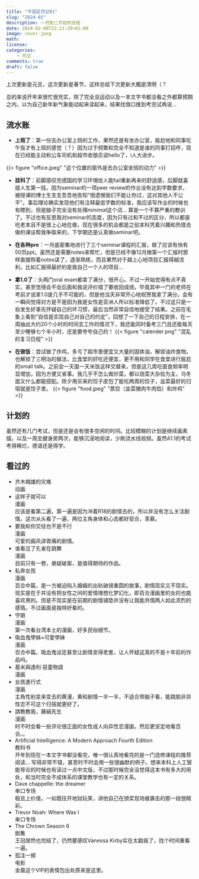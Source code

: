 ```yaml
---
title: "不固定月记01"
slug: "2024-01"
description: 一月到二月初的总结
date: 2024-02-08T22:11:29+01:00
image: cover.jpeg
math: 
license: 
categories:
    - 月记
comments: true
draft: false
---
```

上次更新是元旦，这次更新是春节，这样总结下次更新大概是清明（？

总的来说开年来很忙很充实，除了完全没运动以及一本文字书都没看之外都算预期之内，以为自己新年新气象能动起来读起来，结果找借口推到考完试再说...
## 流水账
* **上班了**：第一份去办公室上班的工作，果然还是有坐办公室，尴尬地和同事吃午饭才有上班的感觉（？）因为过于频繁和完全不知道是谁的同事打招呼，现在已经能主动和公车司机和超市收银员说hello了，i人大进步。

{{< figure "office.jpeg"  "这个位置的窗外是去办公室坐班的动力" >}}

* **挂科了**：前脚感叹完德国的学习环境给人能fail重新再来的舒适感，后脚就喜提人生第一挂。因为seminar的一项peer review的作业没有达到字数要求，被授课的博士生支支吾吾地告知“很遗憾我们不能让你过，这对其他人不公平”。事后理论确实发现他们有注释最低字数的标准，我应该写作业的时候也有瞟到，但是脑子完全没有处理*minimal*这个词... 算是一个不算严重的教训了。不过也有反思我对seminar的态度，因为只有过和不过的区分，所以都是吃老本且不是很上心地在做，现在很多的机会都是之前本科凭着兴趣和热情去做的课设帮我争取来的，下学期还是认真做seminar吧。

* **在各种pre**：一月底密集地进行了三个seminar课程的汇报，做了应该有快有50页ppt。虽然还是需要notes来帮忙，但是已经不像12月做第一个汇报时那样直接照着notes读了，逐渐熟练，而且果然对于越上心地项目汇报得越流利，比如汇报得最好的是我自己一个人的项目... 

* **拿1.0了**：头两门oral exam都拿了满分，很开心。不过一开始觉得有点不真实，甚至觉得会不会后面和我说评价错了要收回成绩。毕竟其中一门的老师在考前才说拿1.0是几乎不可能的，但是他当天非常开心地祝贺我拿了满分。会有一瞬间觉得对方是不是因为我是女性是亚洲人所以标准降低了。不过这只是一些发生好事先怀疑自己的坏习惯，最后当然非常自信地接受了结果。之前在毛象上看到“自信是实现自己对自己的约定”，回想了一下自己的日程安排，在一周抽出大约20个小时的时间去工作的情况下，我还能同时备考三门且还能每天至少睡够七个半小时，还是要夸夸自己的！
{{< figure "calender.png" "混乱的复习日程" >}}

* **在做饭**：尝试做了炸鸡，多亏了超市里便宜又大量的固体油，解锁油炸食物。也解锁了三明治的做法，比食堂的好吃还便宜，更不用和同学在食堂进行尴尬的small talk。之前会一天面一天米饭这样交替来，但是这几周吃面食频率明显增加，因为方便又省事。我几乎不怎么做炒菜，都以烧菜大杂烩为主，乌冬面又什么都能搭配。除夕用买来的饺子皮包了能吃两周的饺子，韭菜最好的归宿就是饺子里。
{{< figure "food.jpeg" "蒸饺（韭菜猪肉牛肉馅）和炸鸡" >}}

## 计划的
虽然还有几门考试，但是还是会有很多空闲的时间。比较模糊的计划是继续画素描，以及一周去健身房两次，能够沉浸地阅读，少刷流水线视频。虽然A1.1的考试考得稀烂，德语还是得学。

## 看过的
* 齐木楠雄的灾难  
    动画  
* 这样子就可以  
    漫画  
    应该是看第二遍，第一遍是因为冲着R18的剧情去的，所以并没有怎么关注剧情。这次从头看了一遍，两位主角身体和心态都好契合，羡慕。
* 要我和你交往也不是不行  
    漫画  
    可爱的画风讲胃痛的剧情。
* 谁看见了孔雀在跳舞  
    漫画  
    目前只有一卷，悬疑破案，是值得期待的作品。
* 私奔女孩  
    漫画  
    百合中篇，是一方被迫陷入婚姻的出轨破镜重圆的故事，剧情现实又不现实。现实是在于并没有把女性之间的爱情理想化梦幻化，即百合漫画里的女的也能喜欢男的。但是不现实是在前期的剧情铺垫并没有让我能共情两人如此浓烈的感情。不过画面是独特好看的。
* 守娘  
    漫画  
    第一次看台湾本土的漫画，好多民俗细节。
* 吸血鬼學姊×可愛學妹  
    漫画  
    百合中篇。吸血鬼设定甚至让剧情变得老套，让人怀疑这真的不是十年前的作品吗。
* 基米與達利·惡童物語  
    漫画  
* 女孩進行式  
    漫画  
    主角性别变来变去的黄漫，黄和剧情一半一半，不适合带脑子看，能跳脱非异性恋不可这个归宿就更好了。
* 請教教我，藤縞先生  
    漫画  
    时不时会看一些评论很正面的女性成人向异性恋漫画，然后更坚定地看百合。。
* Artificial Intelligence: A Modern Approach Fourth Edition  
    教科书  
    开年到现在一本文字书都没看完，唯一很认真地看完的是一门选修课程的推荐阅读... 写得非常不错，甚至时不时会用一些很幽默的例子。想来本科上人工智能导论的时候也有读过一点中文版，不过那时候完全没觉得这本书有多大的用处，和当时完全不成体系的课堂教学也有一定的关系。
* Dave chappelle: the dreamer  
    单口专场  
    稳且上价值，一如既往开地狱玩笑，讲他自己在颁奖现场被袭击的那一段很精彩。
* Trevor Noah: Where Was I  
    单口专场
* The Chrown Season 6  
    剧集  
    王冠居然也完结了，仍然要感叹Vanessa Kirby实在太戳我了，找个时间重看一遍。
* 孤注一掷  
    电影  
    金晨这个VIP的表情包出处原来是这里。
    